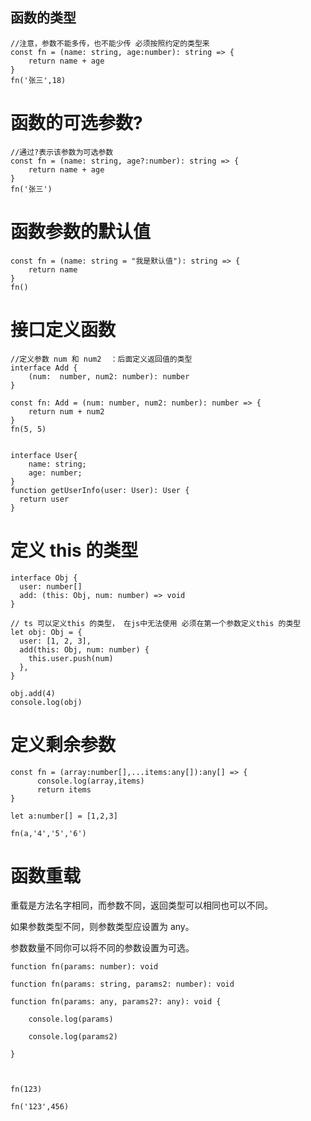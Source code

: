 ## 函数的类型

    //注意，参数不能多传，也不能少传 必须按照约定的类型来
    const fn = (name: string, age:number): string => {
        return name + age
    }
    fn('张三',18)

# 函数的可选参数?

    //通过?表示该参数为可选参数
    const fn = (name: string, age?:number): string => {
        return name + age
    }
    fn('张三')

# 函数参数的默认值

    const fn = (name: string = "我是默认值"): string => {
        return name
    }
    fn()

# 接口定义函数

    //定义参数 num 和 num2  ：后面定义返回值的类型
    interface Add {
        (num:  number, num2: number): number
    }

    const fn: Add = (num: number, num2: number): number => {
        return num + num2
    }
    fn(5, 5)


    interface User{
        name: string;
        age: number;
    }
    function getUserInfo(user: User): User {
      return user
    }

# 定义 this 的类型

    interface Obj {
      user: number[]
      add: (this: Obj, num: number) => void
    }

    // ts 可以定义this 的类型， 在js中无法使用 必须在第一个参数定义this 的类型
    let obj: Obj = {
      user: [1, 2, 3],
      add(this: Obj, num: number) {
        this.user.push(num)
      },
    }

    obj.add(4)
    console.log(obj)

# 定义剩余参数

    const fn = (array:number[],...items:any[]):any[] => {
          console.log(array,items)
          return items
    }

    let a:number[] = [1,2,3]

    fn(a,'4','5','6')

# 函数重载

重载是方法名字相同，而参数不同，返回类型可以相同也可以不同。

如果参数类型不同，则参数类型应设置为 any。

参数数量不同你可以将不同的参数设置为可选。

    function fn(params: number): void

    function fn(params: string, params2: number): void

    function fn(params: any, params2?: any): void {

        console.log(params)

        console.log(params2)

    }



    fn(123)

    fn('123',456)
